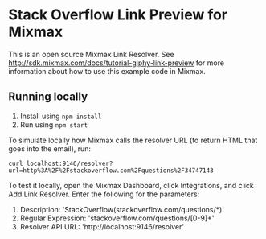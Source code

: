 # Stack Overflow Link Preview for Mixmax

This is an open source Mixmax Link Resolver. See <http://sdk.mixmax.com/docs/tutorial-giphy-link-preview> for more information about how to use this example code in Mixmax.

## Running locally

1. Install using `npm install`
2. Run using `npm start`

To simulate locally how Mixmax calls the resolver URL (to return HTML that goes into the email), run:

```
curl localhost:9146/resolver?url=http%3A%2F%2Fstackoverflow.com%2Fquestions%2F34747143
```
To test it locally, open the Mixmax Dashboard, click Integrations, and click Add Link Resolver.
Enter the following for the parameters:

1. Description: 'StackOverflow(stackoverflow.com/questions/*)'
2. Regular Expression: 'stackoverflow.com/questions/[0-9]+'
3. Resolver API URL: 'http://localhost:9146/resolver'
